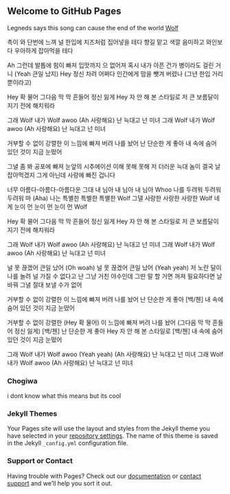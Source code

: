 ## Welcome to GitHub Pages

Legneds says this song can cause the end of the world [Wolf ](https://www.youtube.com/watch?v=gAal8xHfV0c)

 촉이 와 단번에 느껴
널 한입에 치즈처럼 집어넣을 테다
향길 맡고 색깔 음미하고
와인보다 우아하게 잡아먹을 테다

Ah 그런데 발톱에 힘이 빠져
입맛까지 으 없어져
혹시 내가 아픈 건가 병이라도 걸린 거니
(Yeah 큰일 났지) Hey 정신 차려
어쩌다 인간에게 맘을 뺏겨 버렸나
(그년 한입 거리뿐이라고)

Hey 확 물어
그다음 막 막 흔들어 정신 잃게
Hey 자 안 해 본 스타일로
저 큰 보름달이 지기 전에 해치워라

그래 Wolf 내가 Wolf awoo
(Ah 사랑해요) 난 늑대고 넌 미녀
그래 Wolf 내가 Wolf awoo
(Ah 사랑해요) 난 늑대고 넌 미녀

거부할 수 없이 강렬한
이 느낌에 빠져 버려 나를 놨어
난 단순한 게 좋아
내 속에 숨어 있던 것이 지금 눈떴어

그녈 좀 봐 공포에 빠져
눈앞의 시추에이션 이해 못해 못해
저 더러운 늑대 놈이 결국 날 잡아먹겠지
그게 아닌데 사랑에 빠진 겁니다

너무 아름다-아름다-아름다운
그대 내 님아 내 님아 내 님아 Whoo
나를 두려워 두려워 두려워 마 (Aha)
나는 특별한 특별한 특별한 Wolf
그댈 사랑한 사랑한 사랑한 Wolf
네게 눈이 먼 눈이 먼 눈이 먼 Wolf

Hey 확 물어
그다음 막 막 흔들어 정신 잃게
Hey 자 안 해 본 스타일로
저 큰 보름달이 지기 전에 해치워라

그래 Wolf 내가 Wolf awoo
(Ah 사랑해요) 난 늑대고 넌 미녀
그래 Wolf 내가 Wolf awoo
(Ah 사랑해요) 난 늑대고 넌 미녀

널 못 끊겠어 큰일 났어 (Oh woah)
널 못 끊겠어 큰일 났어 (Yeah yeah)
저 노란 달이 나를 놀려
널 가질 수 없다고
난 그냥 거친 야수인데
그딴 말 할 거면 꺼져
필요하다면 날 바꿔
그녈 절대 보낼 수가 없어

거부할 수 없이 강렬한
이 느낌에 빠져 버려 나를 놨어
난 단순한 게 좋아
[백/첸] 내 속에 숨어 있던 것이 지금 눈떴어

거부할 수 없이 강렬한
(Hey 확 물어)
이 느낌에 빠져 버려 나를 놨어
(그다음 막 막 흔들어 정신 잃게)
[백/첸] 난 단순한 게 좋아
Hey 자 안 해 본 스타일로
[백/첸] 내 속에 숨어 있던 것이 지금 눈떴어

그래 Wolf 내가 Wolf awoo (Yeah yeah)
(Ah 사랑해요) 난 늑대고 넌 미녀
그래 Wolf 내가 Wolf awoo
(Ah 사랑해요) 난 늑대고 넌 미녀

### Chogiwa

i dont know what this means but its cool

### Jekyll Themes

Your Pages site will use the layout and styles from the Jekyll theme you have selected in your [repository settings](https://github.com/yixing10/yixing.github.io/settings). The name of this theme is saved in the Jekyll `_config.yml` configuration file.

### Support or Contact

Having trouble with Pages? Check out our [documentation](https://help.github.com/categories/github-pages-basics/) or [contact support](https://github.com/contact) and we’ll help you sort it out.
